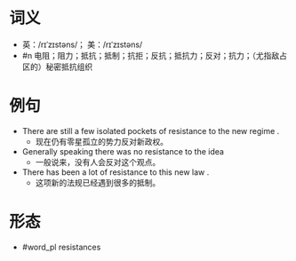 # 词义
- 英：/rɪˈzɪstəns/； 美：/rɪˈzɪstəns/
- #n 电阻；阻力；抵抗；抵制；抗拒；反抗；抵抗力；反对；抗力；（尤指敌占区的）秘密抵抗组织
# 例句
- There are still a few isolated pockets of resistance to the new regime .
	- 现在仍有零星孤立的势力反对新政权。
- Generally speaking there was no resistance to the idea
	- 一般说来，没有人会反对这个观点。
- There has been a lot of resistance to this new law .
	- 这项新的法规已经遇到很多的抵制。
# 形态
- #word_pl resistances
